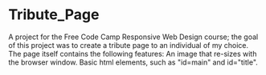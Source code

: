 # Tribute_Page
A project for the Free Code Camp Responsive Web Design course; the goal of this project was to create a tribute page to an individual of my choice. 
The page itself contains the following features:
  An image that re-sizes with the browser window.
  Basic html elements, such as "id=main" and id="title".

